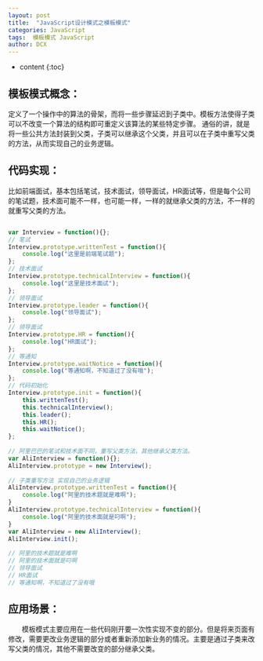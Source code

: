 ```yaml
---
layout: post
title:  "JavaScript设计模式之模板模式"
categories: JavaScript
tags:  模板模式 JavaScript
author: DCX
---
```


* content
{:toc}

## 模板模式概念：

 定义了一个操作中的算法的骨架，而将一些步骤延迟到子类中。模板方法使得子类可以不改变一个算法的结构即可重定义该算法的某些特定步骤。
 通俗的讲，就是将一些公共方法封装到父类，子类可以继承这个父类，并且可以在子类中重写父类的方法，从而实现自己的业务逻辑。






## 代码实现：

比如前端面试，基本包括笔试，技术面试，领导面试，HR面试等，但是每个公司的笔试题，技术面可能不一样，也可能一样，一样的就继承父类的方法，不一样的就重写父类的方法。
```js

var Interview = function(){};  
// 笔试  
Interview.prototype.writtenTest = function(){  
    console.log("这里是前端笔试题");  
};  
// 技术面试  
Interview.prototype.technicalInterview = function(){  
    console.log("这里是技术面试");  
};   
// 领导面试  
Interview.prototype.leader = function(){  
    console.log("领导面试");  
};  
// 领导面试  
Interview.prototype.HR = function(){  
    console.log("HR面试");  
};  
// 等通知  
Interview.prototype.waitNotice = function(){  
    console.log("等通知啊，不知道过了没有哦");  
};  
// 代码初始化  
Interview.prototype.init = function(){  
    this.writtenTest();  
    this.technicalInterview();  
    this.leader();  
    this.HR();  
    this.waitNotice();  
};  
  
// 阿里巴巴的笔试和技术面不同，重写父类方法，其他继承父类方法。  
var AliInterview = function(){};  
AliInterview.prototype = new Interview();  
  
// 子类重写方法 实现自己的业务逻辑  
AliInterview.prototype.writtenTest = function(){  
    console.log("阿里的技术题就是难啊");  
}  
AliInterview.prototype.technicalInterview = function(){  
    console.log("阿里的技术面就是叼啊");  
}  
var AliInterview = new AliInterview();  
AliInterview.init();  
  
// 阿里的技术题就是难啊  
// 阿里的技术面就是叼啊  
// 领导面试  
// HR面试  
// 等通知啊，不知道过了没有哦  

```
## 应用场景：

　　模板模式主要应用在一些代码刚开要一次性实现不变的部分。但是将来页面有修改，需要更改业务逻辑的部分或者重新添加新业务的情况。主要是通过子类来改写父类的情况，其他不需要改变的部分继承父类。



